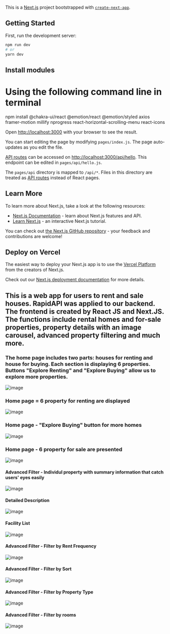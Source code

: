 This is a [Next.js](https://nextjs.org/) project bootstrapped with [`create-next-app`](https://github.com/vercel/next.js/tree/canary/packages/create-next-app).

## Getting Started

First, run the development server:

```bash
npm run dev
# or
yarn dev
```
## Install modules 
# Using the following command line in terminal
npm install @chakra-ui/react @emotion/react @emotion/styled axios framer-motion 
millify nprogress react-horizontal-scrolling-menu react-icons

Open [http://localhost:3000](http://localhost:3000) with your browser to see the result.

You can start editing the page by modifying `pages/index.js`. The page auto-updates as you edit the file.

[API routes](https://nextjs.org/docs/api-routes/introduction) can be accessed on [http://localhost:3000/api/hello](http://localhost:3000/api/hello). This endpoint can be edited in `pages/api/hello.js`.

The `pages/api` directory is mapped to `/api/*`. Files in this directory are treated as [API routes](https://nextjs.org/docs/api-routes/introduction) instead of React pages.

## Learn More

To learn more about Next.js, take a look at the following resources:

- [Next.js Documentation](https://nextjs.org/docs) - learn about Next.js features and API.
- [Learn Next.js](https://nextjs.org/learn) - an interactive Next.js tutorial.

You can check out [the Next.js GitHub repository](https://github.com/vercel/next.js/) - your feedback and contributions are welcome!

## Deploy on Vercel

The easiest way to deploy your Next.js app is to use the [Vercel Platform](https://vercel.com/new?utm_medium=default-template&filter=next.js&utm_source=create-next-app&utm_campaign=create-next-app-readme) from the creators of Next.js.

Check out our [Next.js deployment documentation](https://nextjs.org/docs/deployment) for more details.

## This is a web app for users to rent and sale houses. RapidAPI was applied to our backend. The frontend is created by React JS and Next.JS. The functions include rental homes and for-sale properties, property details with an image carousel, advanced property filtering and much more.

### The home page includes two parts: houses for renting and house for buying. Each section is displaying 6 properties. Buttons "Explore Renting" and "Explore Buying" allow us to explore more properties.
<img src="https://github.com/Wenhuan2516/RealtorProject/blob/main/realtor-1.png" alt="image" title="medi">

### Home page = 6 property for renting are displayed
<img src="https://github.com/Wenhuan2516/RealtorProject/blob/main/realtor-2.png" alt="image" title="medi">

### Home page - "Explore Buying" button for more homes
<img src="https://github.com/Wenhuan2516/RealtorProject/blob/main/realtor-3.png" alt="image" title="medi">

### Home page - 6 property for sale are presented
<img src="https://github.com/Wenhuan2516/RealtorProject/blob/main/realtor-4.png" alt="image" title="medi">

#### Advanced Filter - Individul property with summary information that catch users' eyes easily
<img src="https://github.com/Wenhuan2516/RealtorProject/blob/main/realtor-5.png" alt="image" title="medi">

#### Detailed Description
<img src="https://github.com/Wenhuan2516/RealtorProject/blob/main/realtor-6.png" alt="image" title="medi">

#### Facility List
<img src="https://github.com/Wenhuan2516/RealtorProject/blob/main/realtor-7.png" alt="image" title="medi">

#### Advanced Filter - Filter by Rent Frequency
<img src="https://github.com/Wenhuan2516/RealtorProject/blob/main/realtor-8.png" alt="image" title="medi">

#### Advanced Filter - Filter by Sort
<img src="https://github.com/Wenhuan2516/RealtorProject/blob/main/filter-2.png" alt="image" title="medi">

#### Advanced Filter - Filter by Property Type
<img src="https://github.com/Wenhuan2516/RealtorProject/blob/main/filter-3.png" alt="image" title="medi">

#### Advanced Filter - Filter by rooms
<img src="https://github.com/Wenhuan2516/RealtorProject/blob/main/filter-4.png" alt="image" title="medi">
